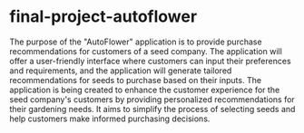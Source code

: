 # final-project-autoflower
The purpose of the "AutoFlower" application is to provide purchase recommendations for customers of a seed company. The application will offer a user-friendly interface where customers can input their preferences and requirements, and the application will generate tailored recommendations for seeds to purchase based on their inputs.
The application is being created to enhance the customer experience for the seed company's customers by providing personalized recommendations for their gardening needs. It aims to simplify the process of selecting seeds and help customers make informed purchasing decisions.
